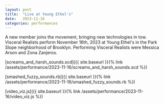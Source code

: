 ```yaml
---
layout: post
title:  "Live at Young Ethel's"
date:   2023-11-16
categories: performances
---
```


A new member joins the movement, bringing new technologies in tow. Visceral
Realists perform November 16th, 2023 at Young Ethel's in the Park Slope
neighborhood of Brooklyn. Performing Visceral Realists were Messica Arson and
Zona Zanjeros.

[screams_and_harsh_sounds.scd]({{ site.baseurl }}{% link
/assets/performance/2023-11-16/screams_and_harsh_sounds.scd %})

[smashed_fuzzy_sounds.rb]({{ site.baseurl }}{% link
/assets/performance/2023-11-16/smashed_fuzzy_sounds.rb %})

[video_viz.js]({{ site.baseurl }}{% link
/assets/performance/2023-11-16/video_viz.js %})
